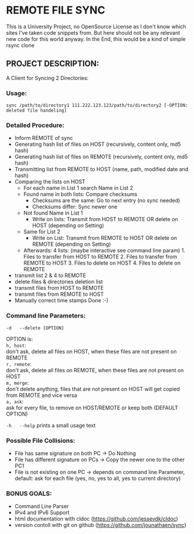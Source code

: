 
REMOTE FILE SYNC
======================
This is a University Project, no OpenSource License as I don't know which sites I've taken code snippets from. But here should not be any relevant new code for this world anyway.
In the End, this would be a kind of simple rsync clone


PROJECT DESCRIPTION:
------------------------
A Client for Syncing 2 Directories:

### Usage: ###
`sync /path/to/directory1 111.222.123.123/path/to/directory2 [-OPTION: deleted file handeling]`

### Detailed Procedure: ###
- Inform REMOTE of sync
- Generating hash list of files on HOST (recursively, content only, md5 hash)
- Generating hash list of files on REMOTE (recursively, content only, md5 hash)
- Transmitting list from REMOTE to HOST (name, path, modified date and hash)
- Comparing the lists on HOST 
  - For each name in List 1 search Name in List 2
  - Found name in both lists: Compare checksums
    - Checksums are the same: Go to next entry (no sync needed)
    - Checksums differ: Sync newer one
  - Not found Name in List 1
    - Write on lists: Transmit from HOST to REMOTE OR delete on HOST (depending on Setting)
  - Same for List 2 
    - Write on List: Transmit from REMOTE to HOST OR delete on REMOTE (depending on Setting)
  - Afterwards: 4 lists: (maybe interactive see command line param)
            1. Files to transfer from HOST to REMOTE
            2. Files to transfer from REMOTE to HOST
            3. Files to delete on HOST
            4. Files to delete on REMOTE
- transmit list 2 & 4 to REMOTE
- delete files & directories deletion list
- transmit files from HOST to REMOTE
- transmit files from REMOTE to HOST
- Manually correct time stamps
Done :-)

### Command line Parameters: ###
  `-d   --delete [OPTION]`

  OPTION is:  
  `h, host`:   
    don't ask, delete all files on HOST, when these files are not present on REMOTE  
  `r, remote`:  
    don't ask, delete all files on REMOTE, when these files are not present on HOST  
  `m, merge`:  
    don't delete anything, files that are not present on HOST will get copied from REMOTE and vice versa  
  `a, ask`:  
    ask for every file, to remove on HOST/REMOTE or keep both (DEFAULT OPTION)  
    
  `-h   --help`
  prints a small usage text

### Possible File Collisions: ###
* File has same signature on both PC
  -> Do Nothing 
* File has different signature on PCs
  -> Copy the newer one to the other PC1 
* File is not existing on one PC
  -> depends on command line Parameter, default: ask for each file (yes, no, yes to all, yes to current directory)


### BONUS GOALS: ###
- Command Line Parser
- IPv4 and IPv6 Support
- html documentation with cldoc (https://github.com/jessevdk/cldoc)
- version contoll with git on github (https://github.com/jounathaen/sync)
